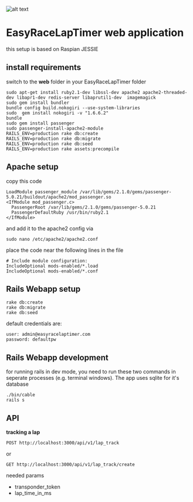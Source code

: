 ![alt text](http://www.airbirds.de/wp-content/uploads/2015/11/logo_big.png "EasyRaceLapTimer")

# EasyRaceLapTimer web application

this setup is based on Raspian JESSIE

## install requirements

switch to the **web** folder in your EasyRaceLapTimer folder

    sudo apt-get install ruby2.1-dev libssl-dev apache2 apache2-threaded-dev libapr1-dev redis-server libaprutil1-dev  imagemagick
    sudo gem install bundler
    bundle config build.nokogiri --use-system-libraries
    sudo  gem install nokogiri -v "1.6.6.2"
    bundle
    sudo gem install passenger
    sudo passenger-install-apache2-module
    RAILS_ENV=production rake db:create
    RAILS_ENV=production rake db:migrate
    RAILS_ENV=production rake db:seed
    RAILS_ENV=production rake assets:precompile

## Apache setup

copy this code

    LoadModule passenger_module /var/lib/gems/2.1.0/gems/passenger-5.0.21/buildout/apache2/mod_passenger.so
    <IfModule mod_passenger.c>
      PassengerRoot /var/lib/gems/2.1.0/gems/passenger-5.0.21
      PassengerDefaultRuby /usr/bin/ruby2.1
    </IfModule>

and add it to the apache2 config via

    sudo nano /etc/apache2/apache2.conf

place the code near the following lines in the file

    # Include module configuration:
    IncludeOptional mods-enabled/*.load
    IncludeOptional mods-enabled/*.conf

## Rails Webapp setup

    rake db:create
    rake db:migrate
    rake db:seed

default credentials are:

    user: admin@easyracelaptimer.com
    password: defaultpw


## Rails Webapp development
for running rails in dev mode, you need to run these two commands in seperate processes (e.g. terminal windows). The app uses sqlite for it's database

    ./bin/cable
    rails s

## API

**tracking a lap**

    POST http://localhost:3000/api/v1/lap_track

or

    GET http://localhost:3000/api/v1/lap_track/create

needed params
 * transponder_token
 * lap_time_in_ms
